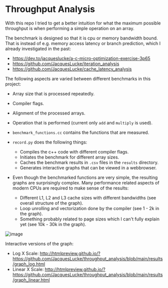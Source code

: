 # Throughput Analysis

With this repo I tried to get a better intuition for what the maximum possible throughput is when performing a simple operation on an array.

The benchmark is designed so that it is cpu or memory bandwidth bound. That is instead of e.g. memory access latency or branch prediction, which I already investigated in the past:
* https://dev.to/jacqueslucke/a-c-micro-optimization-exercise-3p65
* https://github.com/JacquesLucke/iteration_analysis
* https://github.com/JacquesLucke/cache_latency_analysis

The following aspects are varied between different benchmarks in this project:
* Array size that is processed repeatedly.
* Compiler flags.
* Alignment of the processed arrays.
* Operation that is performed (current only `add` and `multiply` is used).

* `benchmark_functions.cc` contains the functions that are measured.
* `record.py` does the following things:
    * Compiles the c++ code with different compiler flags.
    * Initiates the benchmark for different array sizes.
    * Caches the benchmark results in `.csv` files in the `results` directory.
    * Generates interactive graphs that can be viewed in a webbrowser.
* Even though the benchmarked functions are very simple, the resulting graphs are surprisingly complex. Many performance related aspects of modern CPUs are required to make sense of the results:
    * Different L1, L2 and L3 cache sizes with different bandwidths (see overall structure of the graph).
    * Loop unrolling and vectorization done by the compiler (see 1 - 2k in the graph).
    * Something probably related to page sizes which I can't fully explain yet (see 10k - 30k in the graph).

![image](images/graph_readme.png)

Interactive versions of the graph:
* Log X Scale: http://htmlpreview.github.io/?https://github.com/JacquesLucke/throughput_analysis/blob/main/results/graph_log.html
* Linear X Scale: http://htmlpreview.github.io/?https://github.com/JacquesLucke/throughput_analysis/blob/main/results/graph_linear.html
